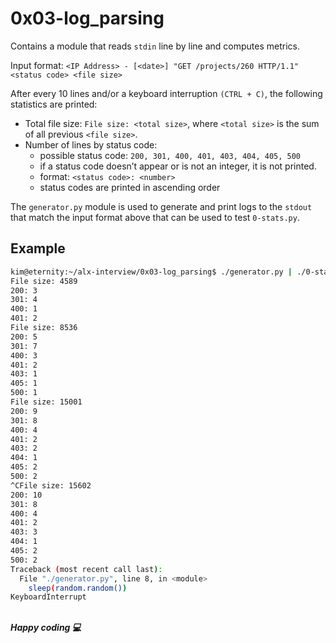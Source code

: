 # 0x03-log_parsing

Contains a module that reads `stdin` line by line and computes metrics.

Input format:
`<IP Address> - [<date>] "GET /projects/260 HTTP/1.1" <status code> <file size>`

After every 10 lines and/or a keyboard interruption `(CTRL + C)`, the following statistics are printed:

- Total file size: `File size: <total size>`,
where `<total size>` is the sum of all previous `<file size>`.
- Number of lines by status code:
  - possible status code: `200, 301, 400, 401, 403, 404, 405, 500`
  - if a status code doesn’t appear or is not an integer, it is not printed.
  - format: `<status code>: <number>`
  - status codes are printed in ascending order

The `generator.py` module is used to generate and print logs to the `stdout`
that match the input format above that can be used to test `0-stats.py`.

## Example

```Bash
kim@eternity:~/alx-interview/0x03-log_parsing$ ./generator.py | ./0-stats.py
File size: 4589
200: 3
301: 4
400: 1
401: 2
File size: 8536
200: 5
301: 7
400: 3
401: 2
403: 1
405: 1
500: 1
File size: 15001
200: 9
301: 8
400: 4
401: 2
403: 2
404: 1
405: 2
500: 2
^CFile size: 15602
200: 10
301: 8
400: 4
401: 2
403: 3
404: 1
405: 2
500: 2
Traceback (most recent call last):
  File "./generator.py", line 8, in <module>
    sleep(random.random())
KeyboardInterrupt
```

\
**_Happy coding 💻_**

